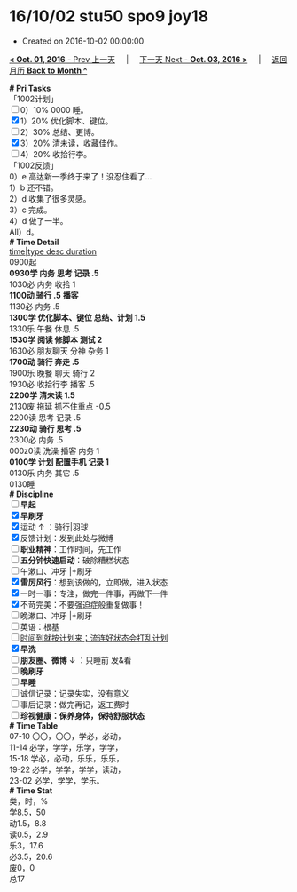 # 16/10/02 stu50 spo9 joy18

- Created on 2016-10-02 00:00:00

[**< Oct. 01, 2016** - Prev 上一天](/lifelogs/2016/10/d01.md) &nbsp; &nbsp; | &nbsp; &nbsp; [下一天 Next - **Oct. 03, 2016 >**](/lifelogs/2016/10/d03.md) &nbsp; &nbsp; |  &nbsp; &nbsp; [返回月历 **Back to Month ^**](/lifelogs/2016/10/index.md)
<br/><div><b># Pri Tasks</b></div><div>「1002计划」</div><div><input type="checkbox"/>0）10% 0000 睡。</div><div><input checked="true" type="checkbox"/>1）20% 优化脚本、键位。</div><div><input type="checkbox"/>2）30% 总结、更博。</div><div><input checked="true" type="checkbox"/>3）20% 清未读，收藏佳作。</div><div><input type="checkbox"/>4）20% 收拾行李。</div><div>「1002反馈」</div><div>0）e 高达新一季终于来了！没忍住看了…</div><div>1）b 还不错。</div><div>2）d 收集了很多灵感。</div><div>3）c 完成。</div><div>4）d 做了一半。</div><div>All）d。</div><div><b># Time Detail</b></div><div><u>time|type desc duration</u></div><div>0900起</div><div><b>0930学 内务 思考 记录 .5</b></div><div>1030必 内务 收拾 1</div><div><b>1100动 骑行 .5</b> <b>播客</b></div><div>1130必 内务 .5</div><div><b>1300学 优化脚本、键位 总结、计划 1.5</b></div><div>1330乐 午餐 休息 .5</div><div><b>1530学 阅读 修脚本 测试 2</b></div><div>1630必 朋友聊天 分神 杂务 1</div><div><b>1700动 骑行 奔走 .5</b></div><div>1900乐 晚餐 聊天 骑行 2</div><div>1930必 收拾行李 播客 .5</div><div><b>2200学 清未读 1.5</b></div><div>2130废 拖延 抓不住重点 -0.5</div><div>2200读 思考 记录 .5</div><div><b>2230动 骑行 思考 .5</b></div><div>2300必 内务 .5</div><div>000z0读 洗澡 播客 内务 1</div><div><b>0100学 计划 配置手机 记录 1</b></div><div>0130乐 内务 其它 .5</div><div>0130睡</div><div><b># Discipline</b></div><div><b><input type="checkbox"/></b><b>早起</b></div><div><input checked="true" type="checkbox"/><b>早刷牙</b></div><div><input checked="true" type="checkbox"/>运动 ↑ ：骑行|羽球</div><div><input checked="true" type="checkbox"/>反馈计划：发到此处与微博</div><div><input type="checkbox"/><b>职业精神</b>：工作时间，先工作</div><div><input type="checkbox"/><b>五分钟快速启动</b>：破除糟糕状态</div><div><input type="checkbox"/>午漱口、冲牙 |+刷牙</div><div><input checked="true" type="checkbox"/><b>雷厉风行</b>：想到该做的，立即做，进入状态</div><div><input checked="true" type="checkbox"/>一时一事：专注，做完一件事，再做下一件</div><div><input checked="true" type="checkbox"/>不苛完美：不要强迫症般重复做事！</div><div><input type="checkbox"/>晚漱口、冲牙 |+刷牙</div><div><input type="checkbox"/>英语：根基</div><div><u><input type="checkbox"/></u><u>时间到就按计划来；流连好状态会打乱计划</u></div><div><input checked="true" type="checkbox"/><b>早洗</b></div><div><b><input type="checkbox"/></b><b>朋友圈、微博</b> ↓ ：只睡前 发&amp;看</div><div><b><input type="checkbox"/></b><b>晚刷牙</b></div><div><input type="checkbox"/><b>早睡</b></div><div><input type="checkbox"/>诚信记录：记录失实，没有意义</div><div><input type="checkbox"/>事后记录：做完再记，返工费时</div><div><b><input type="checkbox"/></b><b>珍视健康：保养身体，保持舒服状态</b></div><div><b># Time Table</b></div><div>07-10 〇〇，〇〇，学必，必动，</div><div>11-14 必学，学学，乐学，学学，</div><div>15-18 学必，必动，乐乐，乐乐，</div><div>19-22 必学，学学，学学，读动，</div><div>23-02 必学，学学，学乐。</div><div><b># Time Stat</b></div><div>类，时，%</div><div>学8.5，50</div><div>动1.5，8.8</div><div>读0.5，2.9</div><div>乐3，17.6</div><div>必3.5，20.6</div><div>废0，0</div><div>总17</div>
